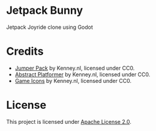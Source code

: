 # Jetpack Bunny

Jetpack Joyride clone using Godot

# Credits

- [Jumper Pack](https://kenney.nl/assets/jumper-pack) by Kenney.nl, licensed under CC0.
- [Abstract Platformer](https://kenney.nl/assets/abstract-platformer) by Kenney.nl, licensed under CC0.
- [Game Icons](https://kenney.nl/assets/game-icons) by Kenney.nl, licensed under CC0.

# License

This project is licensed under [Apache License 2.0](LICENSE).

